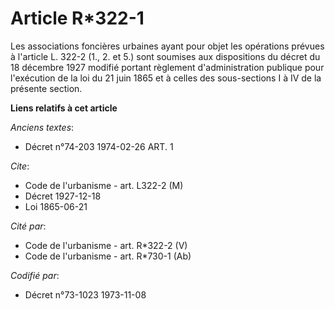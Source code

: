 # Article R*322-1

Les associations foncières urbaines ayant pour objet les opérations prévues à l'article L. 322-2 (1., 2. et 5.) sont soumises
aux dispositions du décret du 18 décembre 1927 modifié portant règlement d'administration publique pour l'exécution de la loi
du 21 juin 1865 et à celles des sous-sections I à IV de la présente section.

**Liens relatifs à cet article**

_Anciens textes_:

  - Décret n°74-203 1974-02-26 ART. 1

_Cite_:

  - Code de l'urbanisme - art. L322-2 (M)
  - Décret  1927-12-18
  - Loi   1865-06-21

_Cité par_:

  - Code de l'urbanisme - art. R*322-2 (V)
  - Code de l'urbanisme - art. R*730-1 (Ab)

_Codifié par_:

  - Décret n°73-1023 1973-11-08
